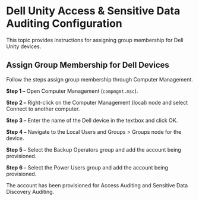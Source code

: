 # Dell Unity Access & Sensitive Data Auditing Configuration

This topic provides instructions for assigning group membership for Dell Unity devices.

## Assign Group Membership for Dell Devices

Follow the steps assign group membership through Computer Management.

**Step 1 –** Open Computer Management (`compmgmt.msc`).

**Step 2 –** Right-click on the Computer Management (local) node and select Connect to another
computer.

**Step 3 –** Enter the name of the Dell device in the textbox and click OK.

**Step 4 –** Navigate to the Local Users and Groups > Groups node for the device.

**Step 5 –** Select the Backup Operators group and add the account being provisioned.

**Step 6 –** Select the Power Users group and add the account being provisioned.

The account has been provisioned for Access Auditing and Sensitive Data Discovery Auditing.
